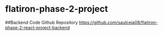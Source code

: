 # flatiron-phase-2-project

##Backend Code Github Repository
https://github.com/saulceja08/flatiron-phase-2-react-project-backend